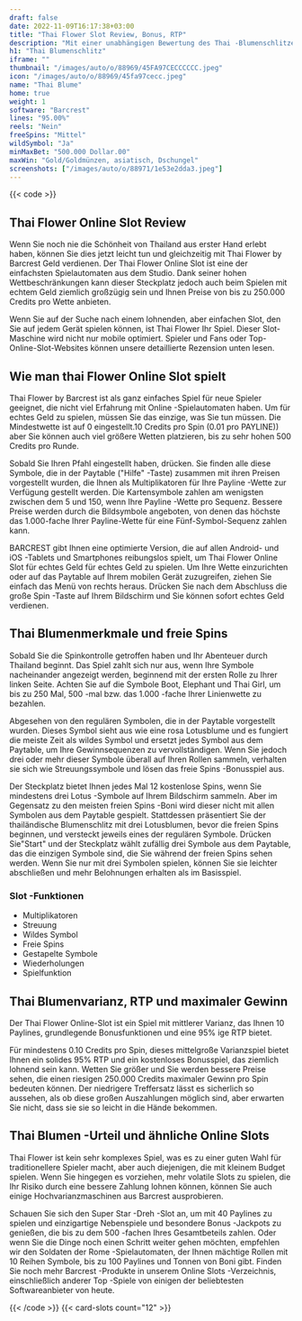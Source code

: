 ```yaml
---
draft: false
date: 2022-11-09T16:17:38+03:00
title: "Thai Flower Slot Review, Bonus, RTP"
description: "Mit einer unabhängigen Bewertung des Thai -Blumenschlitzes aus Barcrest können Sie hier kostenlos oder echtes Geld spielen und hier einen Bonus erhalten!"
h1: "Thai Blumenschlitz"
iframe: ""
thumbnail: "/images/auto/o/88969/45FA97CECCCCCC.jpeg"
icon: "/images/auto/o/88969/45fa97cecc.jpeg"
name: "Thai Blume"
home: true
weight: 1
software: "Barcrest"
lines: "95.00%"
reels: "Nein"
freeSpins: "Mittel"
wildSymbol: "Ja"
minMaxBet: "500.000 Dollar.00"
maxWin: "Gold/Goldmünzen, asiatisch, Dschungel"
screenshots: ["/images/auto/o/88971/1e53e2dda3.jpeg"]
---
```


{{< code >}}<h2>Thai Flower Online Slot Review</h2><p>Wenn Sie noch nie die Schönheit von Thailand aus erster Hand erlebt haben, können Sie dies jetzt leicht tun und gleichzeitig mit Thai Flower by Barcrest Geld verdienen. Der Thai Flower Online Slot ist eine der einfachsten Spielautomaten aus dem Studio. Dank seiner hohen Wettbeschränkungen kann dieser Steckplatz jedoch auch beim Spielen mit echtem Geld ziemlich großzügig sein und Ihnen Preise von bis zu 250.000 Credits pro Wette anbieten.</p><p>Wenn Sie auf der Suche nach einem lohnenden, aber einfachen Slot, den Sie auf jedem Gerät spielen können, ist Thai Flower Ihr Spiel. Dieser Slot-Maschine wird nicht nur mobile optimiert. Spieler und Fans oder Top-Online-Slot-Websites können unsere detaillierte Rezension unten lesen.</p><h2>Wie man thai Flower Online Slot spielt</h2><p>Thai Flower by Barcrest ist als ganz einfaches Spiel für neue Spieler geeignet, die nicht viel Erfahrung mit Online -Spielautomaten haben. Um für echtes Geld zu spielen, müssen Sie das einzige, was Sie tun müssen. Die Mindestwette ist auf 0 eingestellt.10 Credits pro Spin (0.01 pro PAYLINE)) aber Sie können auch viel größere Wetten platzieren, bis zu sehr hohen 500 Credits pro Runde.</p><p>Sobald Sie Ihren Pfahl eingestellt haben, drücken. Sie finden alle diese Symbole, die in der Paytable ("Hilfe" -Taste) zusammen mit ihren Preisen vorgestellt wurden, die Ihnen als Multiplikatoren für Ihre Payline -Wette zur Verfügung gestellt werden. Die Kartensymbole zahlen am wenigsten zwischen dem 5 und 150, wenn Ihre Payline -Wette pro Sequenz. Bessere Preise werden durch die Bildsymbole angeboten, von denen das höchste das 1.000-fache Ihrer Payline-Wette für eine Fünf-Symbol-Sequenz zahlen kann.</p><p>BARCREST gibt Ihnen eine optimierte Version, die auf allen Android- und iOS -Tablets und Smartphones reibungslos spielt, um Thai Flower Online Slot für echtes Geld für echtes Geld zu spielen. Um Ihre Wette einzurichten oder auf das Paytable auf Ihrem mobilen Gerät zuzugreifen, ziehen Sie einfach das Menü von rechts heraus. Drücken Sie nach dem Abschluss die große Spin -Taste auf Ihrem Bildschirm und Sie können sofort echtes Geld verdienen.</p><h2>Thai Blumenmerkmale und freie Spins</h2><p>Sobald Sie die Spinkontrolle getroffen haben und Ihr Abenteuer durch Thailand beginnt. Das Spiel zahlt sich nur aus, wenn Ihre Symbole nacheinander angezeigt werden, beginnend mit der ersten Rolle zu Ihrer linken Seite. Achten Sie auf die Symbole Boot, Elephant und Thai Girl, um bis zu 250 Mal, 500 -mal bzw. das 1.000 -fache Ihrer Linienwette zu bezahlen.</p><p>Abgesehen von den regulären Symbolen, die in der Paytable vorgestellt wurden. Dieses Symbol sieht aus wie eine rosa Lotusblume und es fungiert die meiste Zeit als wildes Symbol und ersetzt jedes Symbol aus dem Paytable, um Ihre Gewinnsequenzen zu vervollständigen. Wenn Sie jedoch drei oder mehr dieser Symbole überall auf Ihren Rollen sammeln, verhalten sie sich wie Streuungssymbole und lösen das freie Spins -Bonusspiel aus.</p><p>Der Steckplatz bietet Ihnen jedes Mal 12 kostenlose Spins, wenn Sie mindestens drei Lotus -Symbole auf Ihrem Bildschirm sammeln. Aber im Gegensatz zu den meisten freien Spins -Boni wird dieser nicht mit allen Symbolen aus dem Paytable gespielt. Stattdessen präsentiert Sie der thailändische Blumenschlitz mit drei Lotusblumen, bevor die freien Spins beginnen, und versteckt jeweils eines der regulären Symbole. Drücken Sie"Start" und der Steckplatz wählt zufällig drei Symbole aus dem Paytable, das die einzigen Symbole sind, die Sie während der freien Spins sehen werden. Wenn Sie nur mit drei Symbolen spielen, können Sie sie leichter abschließen und mehr Belohnungen erhalten als im Basisspiel.</p><h3>
Slot -Funktionen</h3><ul>
<li></span>
Multiplikatoren</li>
<li></span>
Streuung</li>
<li></span>
Wildes Symbol</li>
<li></span>
Freie Spins</li>
<li></span>
Gestapelte Symbole</li>
<li></span>
Wiederholungen</li>
<li></span>
Spielfunktion</li></ul><h2>Thai Blumenvarianz, RTP und maximaler Gewinn</h2><p>Der Thai Flower Online-Slot ist ein Spiel mit mittlerer Varianz, das Ihnen 10 Paylines, grundlegende Bonusfunktionen und eine 95% ige RTP bietet.</p><p>Für mindestens 0.10 Credits pro Spin, dieses mittelgroße Varianzspiel bietet Ihnen ein solides 95% RTP und ein kostenloses Bonusspiel, das ziemlich lohnend sein kann. Wetten Sie größer und Sie werden bessere Preise sehen, die einen riesigen 250.000 Credits maximaler Gewinn pro Spin bedeuten können. Der niedrigere Treffersatz lässt es sicherlich so aussehen, als ob diese großen Auszahlungen möglich sind, aber erwarten Sie nicht, dass sie sie so leicht in die Hände bekommen.</p><h2>Thai Blumen -Urteil und ähnliche Online Slots</h2><p>Thai Flower ist kein sehr komplexes Spiel, was es zu einer guten Wahl für traditionellere Spieler macht, aber auch diejenigen, die mit kleinem Budget spielen. Wenn Sie hingegen es vorziehen, mehr volatile Slots zu spielen, die Ihr Risiko durch eine bessere Zahlung lohnen können, können Sie auch einige Hochvarianzmaschinen aus Barcrest ausprobieren.</p><p>Schauen Sie sich den Super Star -Dreh -Slot an, um mit 40 Paylines zu spielen und einzigartige Nebenspiele und besondere Bonus -Jackpots zu genießen, die bis zu dem 500 -fachen Ihres Gesamtbeteils zahlen. Oder wenn Sie die Dinge noch einen Schritt weiter gehen möchten, empfehlen wir den Soldaten der Rome -Spielautomaten, der Ihnen mächtige Rollen mit 10 Reihen Symbole, bis zu 100 Paylines und Tonnen von Boni gibt. Finden Sie noch mehr Barcrest -Produkte in unserem Online Slots -Verzeichnis, einschließlich anderer Top -Spiele von einigen der beliebtesten Softwareanbieter von heute.</p>{{< /code >}}
 {{< card-slots count="12" >}}